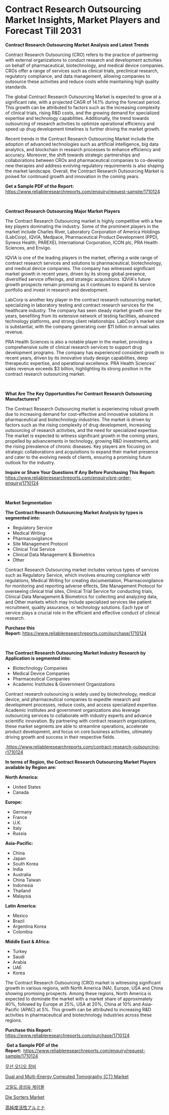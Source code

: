<p><h1>Contract Research Outsourcing Market Insights, Market Players and Forecast Till 2031</h1></p><p><strong>Contract Research Outsourcing Market Analysis and Latest Trends</strong></p>
<p><p>Contract Research Outsourcing (CRO) refers to the practice of partnering with external organizations to conduct research and development activities on behalf of pharmaceutical, biotechnology, and medical device companies. CROs offer a range of services such as clinical trials, preclinical research, regulatory compliance, and data management, allowing companies to outsource these activities and reduce costs while maintaining high quality standards.</p><p>The global Contract Research Outsourcing Market is expected to grow at a significant rate, with a projected CAGR of 14.1% during the forecast period. This growth can be attributed to factors such as the increasing complexity of clinical trials, rising R&D costs, and the growing demand for specialized expertise and technology capabilities. Additionally, the trend towards outsourcing of research activities to optimize operational efficiency and speed up drug development timelines is further driving the market growth.</p><p>Recent trends in the Contract Research Outsourcing Market include the adoption of advanced technologies such as artificial intelligence, big data analytics, and blockchain in research processes to enhance efficiency and accuracy. Moreover, the shift towards strategic partnerships and collaborations between CROs and pharmaceutical companies to co-develop new therapies and address evolving regulatory requirements is also shaping the market landscape. Overall, the Contract Research Outsourcing Market is poised for continued growth and innovation in the coming years.</p></p>
<p><strong>Get a Sample PDF of the Report:&nbsp;</strong> <a href="https://www.reliableresearchreports.com/enquiry/request-sample/1710124">https://www.reliableresearchreports.com/enquiry/request-sample/1710124</a></p>
<p>&nbsp;</p>
<p><strong>Contract Research Outsourcing Major Market Players</strong></p>
<p><p>The Contract Research Outsourcing market is highly competitive with a few key players dominating the industry. Some of the prominent players in the market include Charles River, Laboratory Corporation of America Holdings (LabCorp), IQVIA, Medpace, Pharmaceutical Product Development (PPD), Syneos Health, PAREXEL International Corporation, ICON plc, PRA Health Sciences, and Envigo.</p><p>IQVIA is one of the leading players in the market, offering a wide range of contract research services and solutions to pharmaceutical, biotechnology, and medical device companies. The company has witnessed significant market growth in recent years, driven by its strong global presence, diversified service offerings, and strategic acquisitions. IQVIA's future growth prospects remain promising as it continues to expand its service portfolio and invest in research and development.</p><p>LabCorp is another key player in the contract research outsourcing market, specializing in laboratory testing and contract research services for the healthcare industry. The company has seen steady market growth over the years, benefiting from its extensive network of testing facilities, advanced technology platforms, and strong client relationships. LabCorp's market size is substantial, with the company generating over $11 billion in annual sales revenue.</p><p>PRA Health Sciences is also a notable player in the market, providing a comprehensive suite of clinical research services to support drug development programs. The company has experienced consistent growth in recent years, driven by its innovative study design capabilities, deep therapeutic expertise, and operational excellence. PRA Health Sciences' sales revenue exceeds $3 billion, highlighting its strong position in the contract research outsourcing market.</p></p>
<p>&nbsp;</p>
<p><strong>What Are The Key Opportunities For Contract Research Outsourcing Manufacturers?</strong></p>
<p><p>The Contract Research Outsourcing market is experiencing robust growth due to increasing demand for cost-effective and innovative solutions in pharmaceutical and biotechnology industries. The market is driven by factors such as the rising complexity of drug development, increasing outsourcing of research activities, and the need for specialized expertise. The market is expected to witness significant growth in the coming years, propelled by advancements in technology, growing R&D investments, and the rising prevalence of chronic diseases. Key players are focusing on strategic collaborations and acquisitions to expand their market presence and cater to the evolving needs of clients, ensuring a promising future outlook for the industry.</p></p>
<p><strong>Inquire or Share Your Questions If Any Before Purchasing This Report:</strong> <a href="https://www.reliableresearchreports.com/enquiry/pre-order-enquiry/1710124">https://www.reliableresearchreports.com/enquiry/pre-order-enquiry/1710124</a></p>
<p>&nbsp;</p>
<p><strong>Market Segmentation</strong></p>
<p><strong>The Contract Research Outsourcing Market Analysis by types is segmented into:</strong></p>
<p><ul><li>Regulatory Service</li><li>Medical Writing</li><li>Pharmacovigilance</li><li>Site Management Protocol</li><li>Clinical Trial Service</li><li>Clinical Data Management & Biometrics</li><li>Other</li></ul></p>
<p><p>Contract Research Outsourcing market includes various types of services such as Regulatory Service, which involves ensuring compliance with regulations, Medical Writing for creating documentation, Pharmacovigilance for monitoring and reporting adverse effects, Site Management Protocol for overseeing clinical trial sites, Clinical Trial Service for conducting trials, Clinical Data Management & Biometrics for collecting and analyzing data, and Other markets which may include specialized services like patient recruitment, quality assurance, or technology solutions. Each type of service plays a crucial role in the efficient and effective conduct of clinical research.</p></p>
<p><strong>Purchase this Report:&nbsp;</strong><a href="https://www.reliableresearchreports.com/purchase/1710124">https://www.reliableresearchreports.com/purchase/1710124</a></p>
<p>&nbsp;</p>
<p><strong>The Contract Research Outsourcing Market Industry Research by Application is segmented into:</strong></p>
<p><ul><li>Biotechnology Companies</li><li>Medical Device Companies</li><li>Pharmaceutical Companies</li><li>Academic Institutes & Government Organizations</li></ul></p>
<p><p>Contract research outsourcing is widely used by biotechnology, medical device, and pharmaceutical companies to expedite research and development processes, reduce costs, and access specialized expertise. Academic institutes and government organizations also leverage outsourcing services to collaborate with industry experts and advance scientific innovation. By partnering with contract research organizations, these market segments are able to streamline operations, accelerate product development, and focus on core business activities, ultimately driving growth and success in their respective fields.</p></p>
<p><a href="https://www.reliableresearchreports.com/contract-research-outsourcing-r1710124">&nbsp;https://www.reliableresearchreports.com/contract-research-outsourcing-r1710124</a></p>
<p><strong>In terms of Region, the Contract Research Outsourcing Market Players available by Region are:</strong></p>
<p>
    <p> <strong> North America: </strong>
        <ul>
            <li>United States</li>
            <li>Canada</li>
        </ul>
        </p> 
    <p> <strong> Europe: </strong>
        <ul>
            <li>Germany</li>
            <li>France</li>
            <li>U.K.</li>
            <li>Italy</li>
            <li>Russia</li>
        </ul>
        </p> 
    <p> <strong> Asia-Pacific: </strong>
        <ul>
            <li>China</li>
            <li>Japan</li>
            <li>South Korea</li>
            <li>India</li>
            <li>Australia</li>
            <li>China Taiwan</li>
            <li>Indonesia</li>
            <li>Thailand</li>
            <li>Malaysia</li>
        </ul>
        </p> 
    <p> <strong> Latin America: </strong>
        <ul>
            <li>Mexico</li>
            <li>Brazil</li>
            <li>Argentina Korea</li>
            <li>Colombia</li>
        </ul>
        </p> 
    <p> <strong> Middle East & Africa: </strong>
        <ul>
            <li>Turkey</li>
            <li>Saudi</li>
            <li>Arabia</li>
            <li>UAE</li>
            <li>Korea</li>
        </ul>
    </p>
    </p>
<p><p>The Contract Research Outsourcing (CRO) market is witnessing significant growth in various regions, with North America (NA), Europe, USA and China showing promising prospects. Among these regions, North America is expected to dominate the market with a market share of approximately 40%, followed by Europe at 25%, USA at 20%, China at 10% and Asia-Pacific (APAC) at 5%. This growth can be attributed to increasing R&D activities in pharmaceutical and biotechnology industries across these regions.</p></p>
<p><strong>Purchase this Report: </strong><a href="https://www.reliableresearchreports.com/purchase/1710124">https://www.reliableresearchreports.com/purchase/1710124</a></p>
<p>&nbsp;<strong>Get a Sample PDF of the Report:&nbsp;&nbsp;</strong><a href="https://www.reliableresearchreports.com/enquiry/request-sample/1710124">https://www.reliableresearchreports.com/enquiry/request-sample/1710124</a></p>
<p><strong></strong></p>
<p><p><a href="https://github.com/mofijurk071/Market-Research-Report-List-1/blob/main/4169848123388.md">무선 오디오 장비</a></p><p><a href="https://github.com/AndreanneHane2023/Market-Research-Report-List-1/blob/main/dual-and-multi-energy-computed-tomography-ct-market.md">Dual and Multi-Energy Computed Tomography (CT) Market</a></p><p><a href="https://github.com/alfitoms13/Market-Research-Report-List-1/blob/main/6990841123387.md">고밀도 광섬유 케이블</a></p><p><a href="https://github.com/RyleeBauch2023/Market-Research-Report-List-1/blob/main/die-sorters-market.md">Die Sorters Market</a></p><p><a href="https://medium.com/@anabelavenport7854/%E6%AC%A1%E3%81%AE%E6%96%87%E7%AB%A0%E3%82%92%E6%97%A5%E6%9C%AC%E8%AA%9E%E3%81%AB%E7%BF%BB%E8%A8%B3%E3%81%97%E3%81%A6%E3%81%8F%E3%81%A0%E3%81%95%E3%81%84-%E9%AB%98%E7%B4%94%E5%BA%A6%E6%B4%BB%E6%80%A7%E3%82%A2%E3%83%AB%E3%83%9F%E3%83%8A%E5%B8%82%E5%A0%B4%E3%81%AE%E3%83%A1%E3%83%88%E3%83%AA%E3%82%AF%E3%82%B9%E3%81%AE%E8%A7%A3%E8%AA%AD-%E5%B8%82%E5%A0%B4%E3%82%B7%E3%82%A7%E3%82%A2-%E3%83%88%E3%83%AC%E3%83%B3%E3%83%89-%E6%88%90%E9%95%B7%E3%83%91%E3%82%BF%E3%83%BC%E3%83%B3-3718924fed14">高純度活性アルミナ</a></p></p>